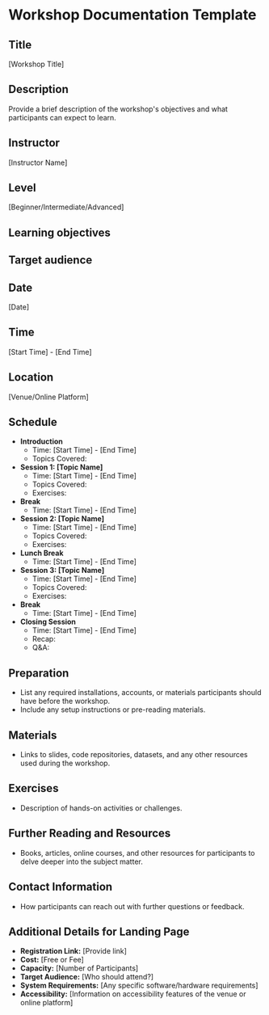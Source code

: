 # Workshop Documentation Template

## Title
[Workshop Title]

## Description
Provide a brief description of the workshop's objectives and what participants can expect to learn.

## Instructor
[Instructor Name]

## Level
[Beginner/Intermediate/Advanced]

## Learning objectives

## Target audience 


## Date
[Date]

## Time
[Start Time] - [End Time]

## Location
[Venue/Online Platform]

## Schedule
- **Introduction**
  - Time: [Start Time] - [End Time]
  - Topics Covered:
- **Session 1: [Topic Name]**
  - Time: [Start Time] - [End Time]
  - Topics Covered:
  - Exercises:
- **Break**
  - Time: [Start Time] - [End Time]
- **Session 2: [Topic Name]**
  - Time: [Start Time] - [End Time]
  - Topics Covered:
  - Exercises:
- **Lunch Break**
  - Time: [Start Time] - [End Time]
- **Session 3: [Topic Name]**
  - Time: [Start Time] - [End Time]
  - Topics Covered:
  - Exercises:
- **Break**
  - Time: [Start Time] - [End Time]
- **Closing Session**
  - Time: [Start Time] - [End Time]
  - Recap:
  - Q&A:

## Preparation
- List any required installations, accounts, or materials participants should have before the workshop.
- Include any setup instructions or pre-reading materials.

## Materials
- Links to slides, code repositories, datasets, and any other resources used during the workshop.

## Exercises
- Description of hands-on activities or challenges.

## Further Reading and Resources
- Books, articles, online courses, and other resources for participants to delve deeper into the subject matter.

## Contact Information
- How participants can reach out with further questions or feedback.

## Additional Details for Landing Page

- **Registration Link:** [Provide link]
- **Cost:** [Free or Fee]
- **Capacity:** [Number of Participants]
- **Target Audience:** [Who should attend?]
- **System Requirements:** [Any specific software/hardware requirements]
- **Accessibility:** [Information on accessibility features of the venue or online platform]
